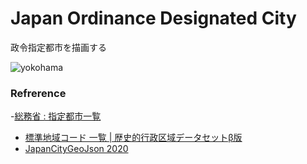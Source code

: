 Japan Ordinance Designated City
===============

政令指定都市を描画する

![yokohama]()


### Refrerence

-[総務省 : 指定都市一覧](https://www.soumu.go.jp/main_sosiki/jichi_gyousei/bunken/shitei_toshi-ichiran.html)
- [標準地域コード 一覧 | 歴史的行政区域データセットβ版](https://geoshape.ex.nii.ac.jp/city/code/)
- [JapanCityGeoJson 2020](https://github.com/niiyz/JapanCityGeoJson)

